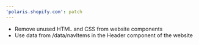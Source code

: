 ```yaml
---
'polaris.shopify.com': patch
---
```


- Remove unused HTML and CSS from website components
- Use data from /data/navItems in the Header component of the website
